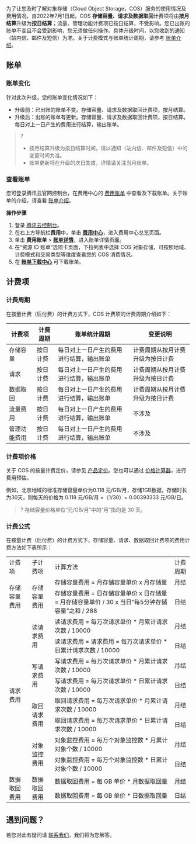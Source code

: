 为了让您及时了解对象存储（Cloud Object Storage，COS）服务的使用情况及费用情况，自2022年7月1日起，COS **存储容量、请求及数据取回**计费项将由**按月结算**升级为**按日结算**；流量、管理功能计费项已按日结算，不受影响。您已出账的账单不变且不会受到影响，您无须做任何操作。具体升级时间，以您收到的通知（站内信、邮件及短信）为准。关于计费模式与账单统计周期，请参考 [账单介绍](https://cloud.tencent.com/document/product/555/30250#.E8.AE.A1.E8.B4.B9.E6.A8.A1.E5.BC.8F.E4.B8.8E.E8.B4.A6.E5.8D.95.E7.BB.9F.E8.AE.A1.E5.91.A8.E6.9C.9F)。


## 账单

### 账单变化

针对此次升级，您的账单变化情况如下：

- 升级前：已出账的账单不变。存储容量、请求及数据取回计费项，按月结算。
- 升级后：出账的账单有更新。存储容量、请求及数据取回计费项，按日结算。每日对上一日产生的费用进行结算，输出账单。


>?
>- 按月结算升级为按日结算时间，请以通知（站内信、邮件及短信）中的变更时间为准。
>- 账单更新将在升级的次日生效，详情请关注当月账单。


### 查看账单

您可登录腾讯云官网控制台，在费用中心的 [费用账单](https://console.cloud.tencent.com/expense/bill/overview) 中查看及下载账单。关于账单的介绍，请查看 [账单介绍](https://cloud.tencent.com/document/product/555/30250#.E8.AE.A1.E8.B4.B9.E6.A8.A1.E5.BC.8F.E4.B8.8E.E8.B4.A6.E5.8D.95.E7.BB.9F.E8.AE.A1.E5.91.A8.E6.9C.9F)。

**操作步骤**


1. 登录 [腾讯云控制台](https://console.cloud.tencent.com/)。
2. 在右上方导航栏**费用**中，单击 **[费用中心](https://console.cloud.tencent.com/expense)**，进入费用中心总览页面。
3. 单击 **费用账单** > **[账单详情](https://console.cloud.tencent.com/expense/bill/summary)**，进入账单详情页面。
4. 在“资源 ID 账单“选项卡页面，下拉列表中选择 COS 对象存储，可按照地域、计费模式和交易类型等维度查看您的 COS 消费情况。
5. 在 **[账单下载中心](https://console.cloud.tencent.com/expense/bill/downloadCenter)** 可下载账单。



## 计费项

### 计费周期

在按量计费（后付费）的计费方式下，COS 计费项的计费周期介绍如下：

| 计费项       | 计费周期 | 账单统计周期                             | 变更说明                         |
| ------------ | -------- | ---------------------------------------- | -------------------------------- |
| 存储容量     | 按日计费 | 每日对上一日产生的费用进行结算，输出账单 | 计费周期从按月计费升级为按日计费 |
| 请求         | 按日计费 | 每日对上一日产生的费用进行结算，输出账单 | 计费周期从按月计费升级为按日计费 |
| 数据取回     | 按日计费 | 每日对上一日产生的费用进行结算，输出账单 | 计费周期从按月计费升级为按日计费 |
| 流量费用     | 按日计费 | 每日对上一日产生的费用进行结算，输出账单 | 不涉及                           |
| 管理功能费用 | 按日计费 | 每日对上一日产生的费用进行结算，输出账单 | 不涉及                           |


### 计费项价格

关于 COS 的按量计费定价，请参见 [产品定价](https://buy.cloud.tencent.com/price/cos)。您也可以通过 [价格计算器](https://buy.cloud.tencent.com/price/cos/calculator)，进行费用预估。

例如，北京地域的标准存储容量单价为0.118 元/GB/月，存储1GB数据，存储时长为30天，则每天的价格为 0.118 元/GB/月 ×（1/30）= 0.00393333 元/GB/日。


>?
>存储容量价格单位“元/GB/月”中的“月”指的是 30 天。




### 计费公式


在按量计费（后付费）的计费方式下，存储容量、请求、数据取回计费项的费用计费方法如下表所示：

<table>
   <tr>
      <td>计费项</td>
      <td>子计费项</td>
      <td>计算方法</td>
      <td>计费周期</td>
   </tr>
   <tr>
      <td rowspan=2>存储容量费用</td>
      <td rowspan=2>存储容量费用</td>
      <td>存储容量费用 = 月存储容量单价 x 月存储量</td>
      <td>月结</td>
   </tr>
   <tr>
      <td>存储容量费用 = 日存储容量单价 x 日存储量= 月存储容量单价 / 30 x 当日“每5分钟存储容量”之和 / 288</td>
      <td>日结</td>
   </tr>
   <tr>
      <td rowspan=8>请求费用</td>
      <td rowspan=2>读请求费用</td>
      <td>读请求费用 = 每万次请求单价 * 月累计请求次数 / 10000</td>
      <td>月结</td>
   </tr>
   <tr>
      <td>读请求费用 = 请求费用 = 每万次请求单价 * 日累计请求次数 / 10000</td>
      <td>日结</td>
   </tr>
   <tr>
      <td rowspan=2>写请求费用</td>
      <td>写请求费用 = 每万次请求单价 * 月累计请求次数 / 10000</td>
      <td>月结</td>
   </tr>
   <tr>
      <td>写请求费用 = 每万次请求单价 * 日累计请求次数 / 10000</td>
      <td>日结</td>
   </tr>
   <tr>
      <td rowspan=2>取回请求费用</td>
      <td>取回请求费用 = 每万次请求单价 * 月累计请求次数 / 10000</td>
      <td>月结</td>
   </tr>
   <tr>
      <td>取回请求费用 = 每万次请求单价 * 日累计请求次数 / 10000</td>
      <td>日结</td>
   </tr>
   <tr>
      <td rowspan=2>对象监控费用</td>
      <td>对象监控费用 = 每万个对象监控数 * 月累计对象个数 / 10000</td>
      <td>月结</td>
   </tr>
   <tr>
      <td>对象监控费用 = 每万个对象监控数 * 日累计对象个数 / 10000</td>
      <td>日结</td>
   </tr>
   <tr>
      <td rowspan=2>数据取回费用</td>
      <td rowspan=2>数据取回费用</td>
      <td>数据取回费用 = 每 GB 单价 * 月数据取回量</td>
      <td>月结</td>
   </tr>
   <tr>
      <td>数据取回费用 = 每 GB 单价 * 日数据取回量</td>
      <td>日结</td>
   </tr>
</table>

## 遇到问题？

若您对此有疑问请 [联系我们](https://cloud.tencent.com/document/product/436/37708)，我们将为您解答。
